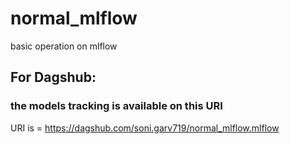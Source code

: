 # normal_mlflow
basic operation on mlflow



## For Dagshub: 
### the models tracking is available on this URI 
URI  is  = https://dagshub.com/soni.garv719/normal_mlflow.mlflow



